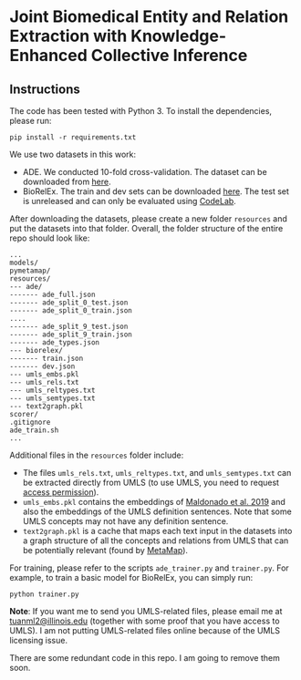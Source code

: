 # Joint Biomedical Entity and Relation Extraction with Knowledge-Enhanced Collective Inference

##  Instructions
The code has been tested with Python 3. To install the dependencies, please run:
```
pip install -r requirements.txt
```

We use two datasets in this work:
+ ADE. We conducted 10-fold cross-validation. The dataset can be downloaded from [here](http://lavis.cs.hs-rm.de/storage/spert/public/datasets/ade/).
+ BioRelEx. The train and dev sets can be downloaded [here](https://github.com/YerevaNN/BioRelEx/releases).
The test set is unreleased and can only be evaluated using [CodeLab](https://competitions.codalab.org/competitions/20468).

After downloading the datasets, please create a new folder `resources` and put the datasets into that folder.
Overall, the folder structure of the entire repo should look like:
```
...
models/
pymetamap/
resources/
--- ade/
------- ade_full.json
------- ade_split_0_test.json
------- ade_split_0_train.json
....
------- ade_split_9_test.json
------- ade_split_9_train.json
------- ade_types.json
--- biorelex/
------- train.json
------- dev.json
--- umls_embs.pkl
--- umls_rels.txt
--- umls_reltypes.txt
--- umls_semtypes.txt
--- text2graph.pkl
scorer/
.gitignore
ade_train.sh
...
```
Additional files in the `resources` folder include:
+ The files `umls_rels.txt`, `umls_reltypes.txt`, and `umls_semtypes.txt` can be extracted directly from UMLS (to use UMLS, you need to request [access permission](https://www.nlm.nih.gov/research/umls/index.html)).
+ `umls_embs.pkl` contains the embeddings of [Maldonado et al. 2019](https://www.ncbi.nlm.nih.gov/pmc/articles/PMC6568073/) and also the embeddings of the UMLS definition sentences. Note that some UMLS concepts may not have any definition sentence.
+ `text2graph.pkl` is a cache that maps each text input in the datasets into a graph structure of all the concepts and relations from UMLS that can be potentially relevant (found by [MetaMap](https://metamap.nlm.nih.gov/)).

For training, please refer to the scripts `ade_trainer.py` and `trainer.py`. For example, to train a basic model for BioRelEx, you can simply run:
```
python trainer.py
```

**Note**: If you want me to send you UMLS-related files, please email me at tuanml2@illinois.edu (together with some proof that you have access to UMLS). I am not putting UMLS-related files online because of the UMLS licensing issue.


There are some redundant code in this repo. I am going to remove them soon.
